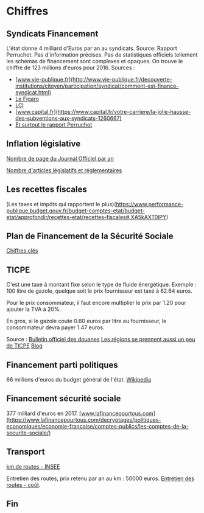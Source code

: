 # Chiffres

## Syndicats Financement

L'état donne 4 milliard d'Euros par an au syndicats. Source: Rapport Perruchot. Pas d'information précises.
Pas de statistiques officiels tellement les schémas de financement sont complexes et opaques. On trouve le chiffre de 123 millions d'euros pour 2016.
Sources : 
- [www.vie-publique.fr](http://www.vie-publique.fr/decouverte-institutions/citoyen/participation/syndicat/comment-est-finance-syndicat.html)
- [Le Figaro](http://www.lefigaro.fr/conjoncture/2018/01/15/20002-20180115ARTFIG00333-financement-des-syndicats-la-cour-des-comptes-recommande-plus-de-transparence.php)
- [LCI](https://www.lci.fr/societe/combien-les-syndicats-touchent-ils-vraiment-dargent-public-1513719.html)
- [www.capital.fr](https://www.capital.fr/votre-carriere/la-jolie-hausse-des-subventions-aux-syndicats-1260667)
- [Et surtout le rapport Perruchot](https://www.lepoint.fr/html/media/pdf/rapport-perruchot.pdf)

## Inflation législative

[Nombre de page du Journal Officiel par an](http://questions.assemblee-nationale.fr/q14/14-55003QE.htm)

[Nombre d'articles législatifs et réglementaires](https://www.legifrance.gouv.fr/Media/Droit-francais/Statistiques-de-la-norme/indicateurs_de_suivi_de_l-activite_normative_2018)

## Les recettes fiscales

[Les taxes et impôts qui rapportent le plus)(https://www.performance-publique.budget.gouv.fr/budget-comptes-etat/budget-etat/approfondir/recettes-etat/recettes-fiscales#.XA5kAXT0lPY)

## Plan de Financement de la Sécurité Sociale
[Chiffres clés](http://www.securite-sociale.fr/IMG/pdf/plfss2017_web.pdf)

## TICPE

C'est une taxe à montant fixe selon le type de fluide énergétique.
Exemple : 100 litre de gazole, quelque soit le prix fournisseur est taxé à 62.64 euros.

Pour le prix consommateur, il faut encore multiplier le prix par 1.20 pour ajouter la TVA à 20%.

En gros, si le gazole coute 0.60 euros par litre au fournisseur, le consommateur devra payer 1.47 euros.

Source :
[Bulletin officiel des douanes](http://www.douane.gouv.fr/informations/bulletins-officiels-des-douanes?da=17-045)
[Les régions se prennent aussi un peu de TICPE](http://www.douane.gouv.fr/articles/a12285-carburants-gazole-super-e10-taux-de-taxe-par-region)
[Blog](https://www.fastoche.fr/dossiers/argent/articles-argent-57-310.html)

## Financement parti politiques

66 millions d'euros du budget général de l'état.
[Wikipedia](https://fr.wikipedia.org/wiki/Financement_des_partis_politiques_fran%C3%A7ais)

## Financement sécurité sociale

377 milliard d'euros en 2017.
[www.lafinancepourtous.com](https://www.lafinancepourtous.com/decryptages/politiques-economiques/economie-francaise/comptes-publics/les-comptes-de-la-securite-sociale/)

## Transport

[km de routes - INSEE](https://www.insee.fr/fr/statistiques/2012705#tableau-TCRD_076_tab1_regions2016)

Entretien des routes, prix retenu par an au km : 50000 euros.
[Entretien des routes - coût](https://www.ladocumentationfrancaise.fr/var/storage/rapports-publics/074000038.pdf).

## Fin
